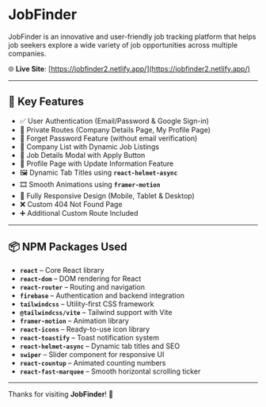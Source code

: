 # JobFinder

JobFinder is an innovative and user-friendly job tracking platform that helps job seekers explore a wide variety of job opportunities across multiple companies.

🌐 **Live Site**: [https://jobfinder2.netlify.app/](https://jobfinder2.netlify.app/)

---

## 🚀 Key Features

- ✅ User Authentication (Email/Password & Google Sign-in)
- 🔐 Private Routes (Company Details Page, My Profile Page)
- 🔁 Forget Password Feature (without email verification)
- 🏢 Company List with Dynamic Job Listings
- 📄 Job Details Modal with Apply Button
- 👤 Profile Page with Update Information Feature
- 🖼️ Dynamic Tab Titles using **`react-helmet-async`**
- 🎞️ Smooth Animations using **`framer-motion`**
- 📱 Fully Responsive Design (Mobile, Tablet & Desktop)
- ❌ Custom 404 Not Found Page
- ➕ Additional Custom Route Included

---

## 📦 NPM Packages Used

- **`react`** – Core React library  
- **`react-dom`** – DOM rendering for React  
- **`react-router`** – Routing and navigation  
- **`firebase`** – Authentication and backend integration  
- **`tailwindcss`** – Utility-first CSS framework  
- **`@tailwindcss/vite`** – Tailwind support with Vite  
- **`framer-motion`** – Animation library  
- **`react-icons`** – Ready-to-use icon library  
- **`react-toastify`** – Toast notification system  
- **`react-helmet-async`** – Dynamic tab titles and SEO  
- **`swiper`** – Slider component for responsive UI  
- **`react-countup`** – Animated counting numbers  
- **`react-fast-marquee`** – Smooth horizontal scrolling ticker

---

Thanks for visiting **JobFinder**! 🎯
